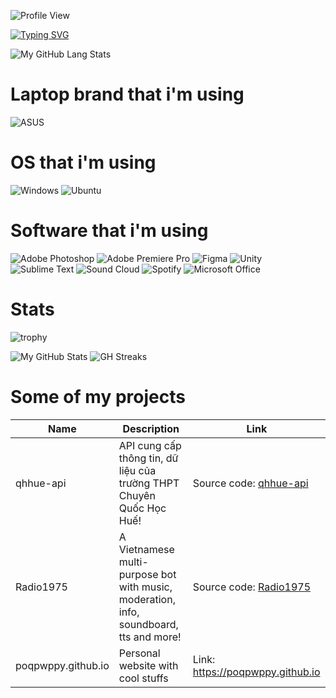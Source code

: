![Profile View](https://komarev.com/ghpvc/?username=poqpwppy&style=flat-square)

[![Typing SVG](https://readme-typing-svg.demolab.com?font=Fira+Code&pause=1000&vCenter=true&width=435&lines=I'm+a+designer;I'm+a+coder)](https://git.io/typing-svg)

![My GitHub Lang Stats](https://github-stats.agentbot.xyz/api/top-langs/?username=poqpwppy&theme=tokyonight&layout=compact) 

# Laptop brand that i'm using
![ASUS](https://img.shields.io/badge/asus-000080.svg?style=for-the-badge&logo=asus&logoColor=white)

# OS that i'm using
![Windows](https://img.shields.io/badge/Windows-0078D6?style=for-the-badge&logo=windows&logoColor=white)
![Ubuntu](https://img.shields.io/badge/Ubuntu-E95420?style=for-the-badge&logo=ubuntu&logoColor=white)

# Software that i'm using
![Adobe Photoshop](https://img.shields.io/badge/adobe%20photoshop-%2331A8FF.svg?style=for-the-badge&logo=adobe%20photoshop&logoColor=white)
![Adobe Premiere Pro](https://img.shields.io/badge/Adobe%20Premiere%20Pro-9999FF.svg?style=for-the-badge&logo=Adobe%20Premiere%20Pro&logoColor=white)
![Figma](https://img.shields.io/badge/figma-%23F24E1E.svg?style=for-the-badge&logo=figma&logoColor=white)
![Unity](https://img.shields.io/badge/unity-%23000000.svg?style=for-the-badge&logo=unity&logoColor=white)
![Sublime Text](https://img.shields.io/badge/sublime_text-%23575757.svg?style=for-the-badge&logo=sublime-text&logoColor=important)
![Sound Cloud](https://img.shields.io/badge/sound%20cloud-FF5500?style=for-the-badge&logo=soundcloud&logoColor=white)
![Spotify](https://img.shields.io/badge/Spotify-1ED760?style=for-the-badge&logo=spotify&logoColor=white)
![Microsoft Office](https://img.shields.io/badge/Microsoft_Office-D83B01?style=for-the-badge&logo=microsoft-office&logoColor=white)

# Stats
![trophy](https://github-profile-trophy.vercel.app/?username=ryo-ma&theme=onedark)

![My GitHub Stats](https://github-stats.agentbot.xyz/api?username=poqpwppy&count_private=true&show_icons=true&theme=tokyonight) ![GH Streaks](https://github-readme-streak-stats.herokuapp.com/?user=poqpwppy&theme=tokyonight&hide_border=false)

# Some of my projects
| Name | Description | Link |
|------|------|-----------|
| qhhue-api | API cung cấp thông tin, dữ liệu của trường THPT Chuyên Quốc Học Huế! | Source code: [qhhue-api](https://github.com/poqpwppy/qhhue-api) |
| Radio1975 | A Vietnamese multi-purpose bot with music, moderation, info, soundboard, tts and more! | Source code: [Radio1975](https://github.com/poqpwppy/Radio1975) |
| poqpwppy.github.io | Personal website with cool stuffs | Link: https://poqpwppy.github.io |
